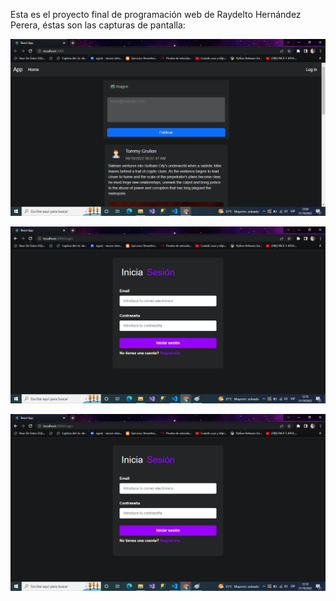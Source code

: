 Esta es el proyecto final de programación web de Raydelto Hernández Perera, éstas son las capturas de pantalla:

![Mi captura de pantalla del inicio](public/img/foto1.png)

![Mi captura de pantalla del login](public/img/foto2.png)

![Mi captura de pantalla del registro](public/img/foto2.png)